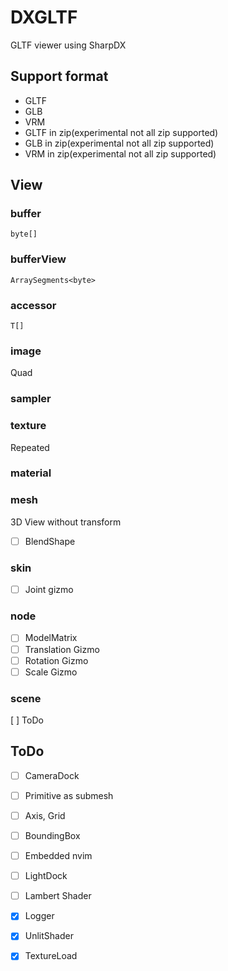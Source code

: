# DXGLTF

GLTF viewer using SharpDX

## Support format

* GLTF
* GLB
* VRM
* GLTF in zip(experimental not all zip supported)
* GLB in zip(experimental not all zip supported)
* VRM in zip(experimental not all zip supported)

## View

### buffer
`byte[]`

### bufferView
`ArraySegments<byte>`

### accessor
`T[]`

### image
Quad

### sampler

### texture
Repeated

### material

### mesh
3D View without transform
* [ ] BlendShape

### skin
* [ ] Joint gizmo

### node
* [ ] ModelMatrix
* [ ] Translation Gizmo
* [ ] Rotation Gizmo
* [ ] Scale Gizmo

### scene
[ ] ToDo

## ToDo

* [ ] CameraDock
* [ ] Primitive as submesh
* [ ] Axis, Grid
* [ ] BoundingBox
* [ ] Embedded nvim
* [ ] LightDock
* [ ] Lambert Shader
* [x] Logger
* [x] UnlitShader
* [x] TextureLoad

